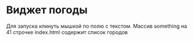 # Виджет погоды
Для запуска клинуть мышкой по полю с текстом. 
Массив something на 41 строчке index.html содержит список городов
